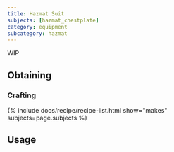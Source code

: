 ```yaml
---
title: Hazmat Suit
subjects: [hazmat_chestplate]
category: equipment
subcategory: hazmat
---
```


WIP

Obtaining
---------

### Crafting
{% include docs/recipe/recipe-list.html show="makes" subjects=page.subjects %}

Usage
-----
